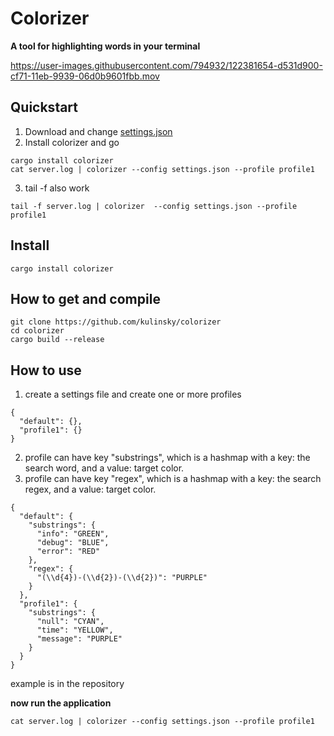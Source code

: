# Colorizer  

**A tool for highlighting words in your terminal**  

https://user-images.githubusercontent.com/794932/122381654-d531d900-cf71-11eb-9939-06d0b9601fbb.mov

## Quickstart
1. Download and change [settings.json](https://github.com/kulinsky/colorizer/blob/master/settings.json)  
2. Install colorizer and go
```
cargo install colorizer
cat server.log | colorizer --config settings.json --profile profile1
```  
3. tail -f also work
```
tail -f server.log | colorizer  --config settings.json --profile profile1
``` 

## Install
```cargo install colorizer```

## How to get and compile  
```
git clone https://github.com/kulinsky/colorizer
cd colorizer
cargo build --release
```

## How to use
1. create a settings file and create one or more profiles  
```
{
  "default": {},
  "profile1": {}
}
```
2. profile can have key "substrings", which is a hashmap with a key: the search word,  and a value: target color.
3. profile can have key "regex", which is a hashmap with a key: the search regex,  and a value: target color.
```
{
  "default": {
    "substrings": {
      "info": "GREEN",
      "debug": "BLUE",
      "error": "RED"
    },
    "regex": {
      "(\\d{4})-(\\d{2})-(\\d{2})": "PURPLE"
    }
  },
  "profile1": {
    "substrings": {
      "null": "CYAN",
      "time": "YELLOW",
      "message": "PURPLE"
    }
  }
}
```
example is in the repository  

**now run the application**
```
cat server.log | colorizer --config settings.json --profile profile1
```
